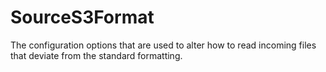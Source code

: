 # SourceS3Format

The configuration options that are used to alter how to read incoming files that deviate from the standard formatting.

